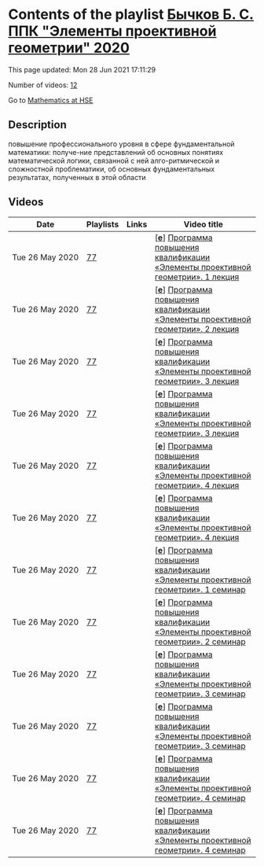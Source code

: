 # Contents of the playlist [Бычков Б. С. ППК "Элементы проективной геометрии" 2020](https://www.youtube.com/playlist?list=PLq3E5oubNNoCQb-ZigQEYDiWglcdJJ-HC)

This page updated: Mon 28 Jun 2021 17:11:29

Number of videos: [12](#videos)

Go to [Mathematics at HSE](../README.md)

## Description

повышение профессионального уровня в сфере фундаментальной  математики: получе-ние представлений об основных понятиях математической логики, связанной с ней алго-ритмической и сложностной проблематики, об основных фундаментальных результатах, полученных в этой области

## Videos

|Date|Playlists|Links|Video title|
|---|---|---|---|
| Tue&nbsp;26&nbsp;May&nbsp;2020 | [77](../playlists/77 "Бычков Б. С. ППК &#34;Элементы проективной геометрии&#34; 2020") |  | [[**e**](https://studio.youtube.com/video/Z9_GxhpxuTI/edit "Edit")] [Программа повышения квалификации «Элементы проективной геометрии». 1 лекция](https://www.youtube.com/watch?v=Z9_GxhpxuTI&list=PLq3E5oubNNoCQb-ZigQEYDiWglcdJJ-HC "Повышение профессионального уровня в сфере фундаментальной  математики: получение представлений об основных понятиях проективной геометрии, об основных фундаментальных результатах, полученных в этой области, а также совершенствование следующих профессиональных компетенций в рамках имеющейся квалификации: &#013;• способен обрабатывать математические тексты, в т. ч. устные сообщения;&#013;• способен находить необходимую научную информацию (в т.ч. с использованием электронных библиотечных ресурсов и баз данных);&#013;• способен описывать проблемы и ситуации научной деятельности, используя язык математики и естественных наук.&#013;• преподавание дисциплин по направлению геометрия в высших учебных заведениях, как для студентов математических, так и не математических специальностей") |
| Tue&nbsp;26&nbsp;May&nbsp;2020 | [77](../playlists/77 "Бычков Б. С. ППК &#34;Элементы проективной геометрии&#34; 2020") |  | [[**e**](https://studio.youtube.com/video/3-9PuuAXqAc/edit "Edit")] [Программа повышения квалификации «Элементы проективной геометрии». 2 лекция](https://www.youtube.com/watch?v=3-9PuuAXqAc&list=PLq3E5oubNNoCQb-ZigQEYDiWglcdJJ-HC "повышение профессионального уровня в сфере фундаментальной  математики: получе-ние представлений об основных понятиях математической логики, связанной с ней алго-ритмической и сложностной проблематики, об основных фундаментальных результатах, полученных в этой области.") |
| Tue&nbsp;26&nbsp;May&nbsp;2020 | [77](../playlists/77 "Бычков Б. С. ППК &#34;Элементы проективной геометрии&#34; 2020") |  | [[**e**](https://studio.youtube.com/video/-c7afqZRSAI/edit "Edit")] [Программа повышения квалификации «Элементы проективной геометрии». 3 лекция](https://www.youtube.com/watch?v=-c7afqZRSAI&list=PLq3E5oubNNoCQb-ZigQEYDiWglcdJJ-HC "Повышение профессионального уровня в сфере фундаментальной  математики: получе-ние представлений об основных понятиях математической логики, связанной с ней алго-ритмической и сложностной проблематики, об основных фундаментальных результатах, полученных в этой области.") |
| Tue&nbsp;26&nbsp;May&nbsp;2020 | [77](../playlists/77 "Бычков Б. С. ППК &#34;Элементы проективной геометрии&#34; 2020") |  | [[**e**](https://studio.youtube.com/video/-c7afqZRSAI/edit "Edit")] [Программа повышения квалификации «Элементы проективной геометрии». 3 лекция](https://www.youtube.com/watch?v=-c7afqZRSAI&list=PLq3E5oubNNoCQb-ZigQEYDiWglcdJJ-HC "Повышение профессионального уровня в сфере фундаментальной  математики: получе-ние представлений об основных понятиях математической логики, связанной с ней алго-ритмической и сложностной проблематики, об основных фундаментальных результатах, полученных в этой области.") |
| Tue&nbsp;26&nbsp;May&nbsp;2020 | [77](../playlists/77 "Бычков Б. С. ППК &#34;Элементы проективной геометрии&#34; 2020") |  | [[**e**](https://studio.youtube.com/video/1XjBzg3BUgU/edit "Edit")] [Программа повышения квалификации «Элементы проективной геометрии». 4 лекция](https://www.youtube.com/watch?v=1XjBzg3BUgU&list=PLq3E5oubNNoCQb-ZigQEYDiWglcdJJ-HC "повышение профессионального уровня в сфере фундаментальной  математики: получе-ние представлений об основных понятиях математической логики, связанной с ней алго-ритмической и сложностной проблематики, об основных фундаментальных результатах, полученных в этой области.") |
| Tue&nbsp;26&nbsp;May&nbsp;2020 | [77](../playlists/77 "Бычков Б. С. ППК &#34;Элементы проективной геометрии&#34; 2020") |  | [[**e**](https://studio.youtube.com/video/1XjBzg3BUgU/edit "Edit")] [Программа повышения квалификации «Элементы проективной геометрии». 4 лекция](https://www.youtube.com/watch?v=1XjBzg3BUgU&list=PLq3E5oubNNoCQb-ZigQEYDiWglcdJJ-HC "повышение профессионального уровня в сфере фундаментальной  математики: получе-ние представлений об основных понятиях математической логики, связанной с ней алго-ритмической и сложностной проблематики, об основных фундаментальных результатах, полученных в этой области.") |
| Tue&nbsp;26&nbsp;May&nbsp;2020 | [77](../playlists/77 "Бычков Б. С. ППК &#34;Элементы проективной геометрии&#34; 2020") |  | [[**e**](https://studio.youtube.com/video/hqFSxBBg5t0/edit "Edit")] [Программа повышения квалификации «Элементы проективной геометрии». 1 семинар](https://www.youtube.com/watch?v=hqFSxBBg5t0&list=PLq3E5oubNNoCQb-ZigQEYDiWglcdJJ-HC "повышение профессионального уровня в сфере фундаментальной  математики: получе-ние представлений об основных понятиях математической логики, связанной с ней алго-ритмической и сложностной проблематики, об основных фундаментальных результатах, полученных в этой области.") |
| Tue&nbsp;26&nbsp;May&nbsp;2020 | [77](../playlists/77 "Бычков Б. С. ППК &#34;Элементы проективной геометрии&#34; 2020") |  | [[**e**](https://studio.youtube.com/video/NavIjvOblW4/edit "Edit")] [Программа повышения квалификации «Элементы проективной геометрии». 2 семинар](https://www.youtube.com/watch?v=NavIjvOblW4&list=PLq3E5oubNNoCQb-ZigQEYDiWglcdJJ-HC "повышение профессионального уровня в сфере фундаментальной  математики: получе-ние представлений об основных понятиях математической логики, связанной с ней алго-ритмической и сложностной проблематики, об основных фундаментальных результатах, полученных в этой области.") |
| Tue&nbsp;26&nbsp;May&nbsp;2020 | [77](../playlists/77 "Бычков Б. С. ППК &#34;Элементы проективной геометрии&#34; 2020") |  | [[**e**](https://studio.youtube.com/video/EpuAFjB5WMo/edit "Edit")] [Программа повышения квалификации «Элементы проективной геометрии». 3 семинар](https://www.youtube.com/watch?v=EpuAFjB5WMo&list=PLq3E5oubNNoCQb-ZigQEYDiWglcdJJ-HC "повышение профессионального уровня в сфере фундаментальной  математики: получе-ние представлений об основных понятиях математической логики, связанной с ней алго-ритмической и сложностной проблематики, об основных фундаментальных результатах, полученных в этой области.") |
| Tue&nbsp;26&nbsp;May&nbsp;2020 | [77](../playlists/77 "Бычков Б. С. ППК &#34;Элементы проективной геометрии&#34; 2020") |  | [[**e**](https://studio.youtube.com/video/EpuAFjB5WMo/edit "Edit")] [Программа повышения квалификации «Элементы проективной геометрии». 3 семинар](https://www.youtube.com/watch?v=EpuAFjB5WMo&list=PLq3E5oubNNoCQb-ZigQEYDiWglcdJJ-HC "повышение профессионального уровня в сфере фундаментальной  математики: получе-ние представлений об основных понятиях математической логики, связанной с ней алго-ритмической и сложностной проблематики, об основных фундаментальных результатах, полученных в этой области.") |
| Tue&nbsp;26&nbsp;May&nbsp;2020 | [77](../playlists/77 "Бычков Б. С. ППК &#34;Элементы проективной геометрии&#34; 2020") |  | [[**e**](https://studio.youtube.com/video/NOeG26IZbXo/edit "Edit")] [Программа повышения квалификации «Элементы проективной геометрии». 4 семинар](https://www.youtube.com/watch?v=NOeG26IZbXo&list=PLq3E5oubNNoCQb-ZigQEYDiWglcdJJ-HC "повышение профессионального уровня в сфере фундаментальной  математики: получе-ние представлений об основных понятиях математической логики, связанной с ней алго-ритмической и сложностной проблематики, об основных фундаментальных результатах, полученных в этой области.") |
| Tue&nbsp;26&nbsp;May&nbsp;2020 | [77](../playlists/77 "Бычков Б. С. ППК &#34;Элементы проективной геометрии&#34; 2020") |  | [[**e**](https://studio.youtube.com/video/NOeG26IZbXo/edit "Edit")] [Программа повышения квалификации «Элементы проективной геометрии». 4 семинар](https://www.youtube.com/watch?v=NOeG26IZbXo&list=PLq3E5oubNNoCQb-ZigQEYDiWglcdJJ-HC "повышение профессионального уровня в сфере фундаментальной  математики: получе-ние представлений об основных понятиях математической логики, связанной с ней алго-ритмической и сложностной проблематики, об основных фундаментальных результатах, полученных в этой области.") |
